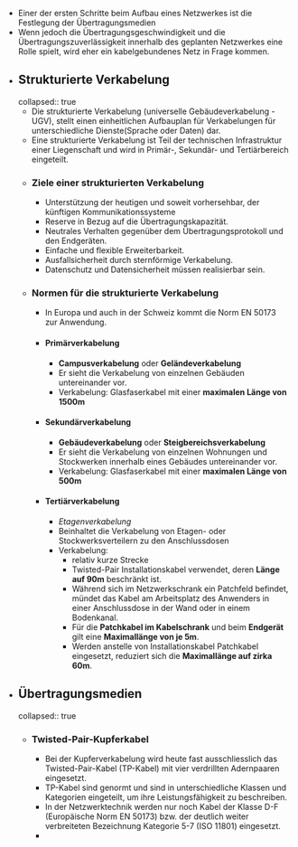 - Einer der ersten Schritte beim Aufbau eines Netzwerkes ist die Festlegung der Übertragungsmedien
- Wenn jedoch die Übertragungsgeschwindigkeit und die Übertragungszuverlässigkeit innerhalb des geplanten Netzwerkes eine Rolle spielt, wird eher ein kabelgebundenes Netz in Frage kommen.
- ## Strukturierte Verkabelung
  collapsed:: true
	- Die strukturierte Verkabelung (universelle Gebäudeverkabelung - UGV), stellt einen einheitlichen Aufbauplan für Verkabelungen für unterschiedliche Dienste(Sprache oder Daten) dar.
	- Eine strukturierte Verkabelung ist Teil der technischen Infrastruktur einer Liegenschaft und wird in Primär-, Sekundär- und Tertiärbereich eingeteilt.
	- ### Ziele einer strukturierten Verkabelung
		- Unterstützung der heutigen und soweit vorhersehbar, der künftigen Kommunikationssysteme
		- Reserve in Bezug auf die Übertragungskapazität.
		- Neutrales Verhalten gegenüber dem Übertragungsprotokoll und den Endgeräten.
		- Einfache und flexible Erweiterbarkeit.
		- Ausfallsicherheit durch sternförmige Verkabelung.
		- Datenschutz und Datensicherheit müssen realisierbar sein.
	- ### Normen für die strukturierte Verkabelung
		- In Europa und auch in der Schweiz kommt die Norm EN 50173 zur Anwendung.
		- #### Primärverkabelung
			- **Campusverkabelung** oder **Geländeverkabelung**
			- Er sieht die Verkabelung von einzelnen Gebäuden untereinander vor.
			- Verkabelung: Glasfaserkabel mit einer **maximalen Länge von 1500m**
		- ####  Sekundärverkabelung
			- **Gebäudeverkabelung** oder **Steigbereichsverkabelung**
			- Er sieht die Verkabelung von einzelnen Wohnungen und Stockwerken innerhalb eines Gebäudes untereinander vor.
			- Verkabelung: Glasfaserkabel mit einer **maximalen Länge von 500m**
		- #### Tertiärverkabelung
			- _Etagenverkabelung_
			- Beinhaltet die Verkabelung von Etagen- oder Stockwerksverteilern zu den Anschlussdosen
			- Verkabelung:
				- relativ kurze Strecke
				- Twisted-Pair Installationskabel verwendet, deren **Länge auf 90m** beschränkt ist.
				- Während sich im Netzwerkschrank ein Patchfeld befindet, mündet das Kabel am Arbeitsplatz des Anwenders in einer Anschlussdose in der Wand oder in einem Bodenkanal.
				- Für die **Patchkabel im Kabelschrank** und beim **Endgerät** gilt eine **Maximallänge von je 5m**.
				- Werden anstelle von Installationskabel Patchkabel eingesetzt, reduziert sich die **Maximallänge auf zirka 60m**.
- ## Übertragungsmedien
  collapsed:: true
	- ### Twisted-Pair-Kupferkabel
		- Bei der Kupferverkabelung wird heute fast ausschliesslich das Twisted-Pair-Kabel (TP-Kabel) mit vier verdrillten Adernpaaren eingesetzt.
		- TP-Kabel sind genormt und sind in unterschiedliche Klassen und Kategorien eingeteilt, um ihre Leistungsfähigkeit zu beschreiben.
		- In der Netzwerktechnik werden nur noch Kabel der Klasse D-F (Europäische Norm EN 50173) bzw. der deutlich weiter verbreiteten Bezeichnung Kategorie 5-7 (ISO 11801) eingesetzt.
		-